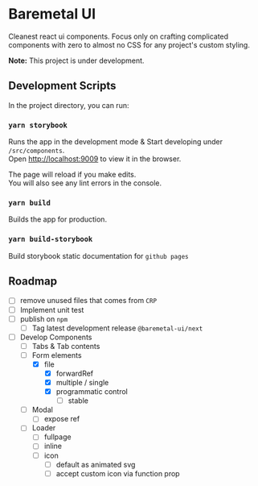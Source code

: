 # Baremetal UI

Cleanest react ui components. Focus only on crafting complicated components with zero to almost no CSS for any project's custom styling.

**Note:** This project is under development.



## Development Scripts

In the project directory, you can run:

### `yarn storybook`

Runs the app in the development mode & Start developing under `/src/components`.<br />
Open [http://localhost:9009](http://localhost:9009) to view it in the browser.

The page will reload if you make edits.<br />
You will also see any lint errors in the console.

### `yarn build`

Builds the app for production.

### `yarn build-storybook`

Build storybook static documentation for `github pages` 



## Roadmap

- [ ] remove unused files that comes from `CRP`
- [ ] Implement unit test
- [ ] publish on `npm`
  - [ ] Tag latest development release `@baremetal-ui/next` 
- [ ] Develop Components
  - [ ] Tabs & Tab contents
  - [ ] Form elements
    - [x] file
      - [x] forwardRef
      - [x] multiple / single
      - [x] programmatic control
        - [ ] stable
  - [ ] Modal
    - [ ] expose ref
  - [ ] Loader
    - [ ] fullpage
    - [ ] inline
    - [ ] icon
      - [ ] default  as animated svg
      - [ ] accept custom icon via function prop